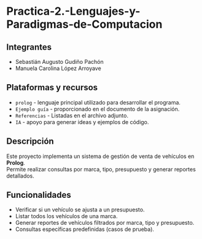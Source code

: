 # Practica-2.-Lenguajes-y-Paradigmas-de-Computacion

## Integrantes
- Sebastián Augusto Gudiño Pachón
- Manuela Carolina López Arroyave

## Plataformas y recursos
- `prolog` - lenguaje principal utilizado para desarrollar el programa.
- `Ejemplo guía` - proporcionado en el documento de la asignación.
- `Referencias` - Listadas en el archivo adjunto.
- `IA` - apoyo para generar ideas y ejemplos de código.

## Descripción
Este proyecto implementa un sistema de gestión de venta de vehículos en **Prolog**.  
Permite realizar consultas por marca, tipo, presupuesto y generar reportes detallados.

## Funcionalidades
- Verificar si un vehículo se ajusta a un presupuesto.
- Listar todos los vehículos de una marca.
- Generar reportes de vehículos filtrados por marca, tipo y presupuesto.
- Consultas específicas predefinidas (casos de prueba).
